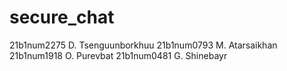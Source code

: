 # secure_chat
21b1num2275 D. Tsenguunborkhuu 
21b1num0793 M. Atarsaikhan
21b1num1918 O. Purevbat
21b1num0481 G. Shinebayr